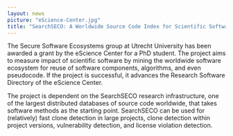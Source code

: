 ```yaml
---
layout: news
picture: "eScience-Center.jpg"
title: "SearchSECO: A Worldwide Source Code Index for Scientific Software FAIRness"
---
```


The Secure Software Ecosystems group at Utrecht University has been awarded a grant by the eScience Center for a PhD student. The project aims to measure impact of scientific software by mining the worldwide software ecosystem for reuse of software components, algorithms, and even pseudocode. If the project is successful, it advances the Research Software Directory of the eScience Center.

The project is dependent on the SearchSECO research infrastructure, one of the largest distributed databases of source code worldwide, that takes software methods as the starting point. SearchSECO can be used for (relatively) fast clone detection in large projects, clone detection within project versions, vulnerability detection, and license violation detection.